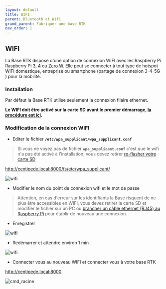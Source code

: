 ```yaml
---
layout: default
title: WIFI 
parent: Bluetooth et Wifi
grand_parent: Fabriquer une base RTK
nav_order: 1
---
```


## WIFI

La Base RTK dispose d'une option de connexion WIFI avec les Raspberry Pi Raspberry Pi [3](https://www.kubii.fr/les-cartes-raspberry-pi/2119-raspberry-pi-3-modele-b-1-gb-kubii-713179640259.html), [4](https://www.kubii.fr/les-cartes-raspberry-pi/2770-nouveau-raspberry-pi-4-modele-b-1gb-kubii-0765756931168.html) ou [Zero W](https://www.kubii.fr/les-cartes-raspberry-pi/1851-raspberry-pi-zero-w-kubii-3272496006997.html). Elle peut se connecter à tout type de hotspot WIFI domestique, entreprise ou smartphone (partage de connexion 3-4-5G ) pour la mobilité.

### Installation

Par défaut la Base RTK utilise seulement la connexion filaire ethernet.

**Le WIFI doit être activé sur la carte SD avant le premier démarrage, [la procédure est ici](https://github.com/jancelin/rtkbase/wiki/2.-Installation#personaliser-son-installation-et-activation-du-wifi).**


### Modification de la connexion WIFI

* Editer le fichier **```/etc/wpa_supplicant/wpa_supplicant.conf```**

> Si vous ne voyez pas de fichier **```wpa_supplicant.conf```** c'est que le wifi n'a pas été activé à l'installation, vous devez retirer [re-flasher votre carte SD](https://github.com/jancelin/rtkbase/wiki/2.-Installation#t%C3%A9l%C3%A9chargement-et-flashage-de-limage-basertk) 

http://centipede.local:8000/fs/etc/wpa_supplicant/

![wifi](https://jancelin.github.io/docs-centipedeRTK/assets/images/wifi/wifi_1.png)

* Modifier le nom du point de connexion wifi et le mot de passe

> Attention, en cas d'erreur sur les identifiants la Base risquent de ne plus être accessibles en WIFI, vous devez retirer la carte SD et modifier le fichier sur un PC ou [brancher un câble ethernet (RJ45) au Raspberry Pi](https://github.com/jancelin/rtkbase/wiki/1.-Materiels#assemblage) pour établir de nouveau une connexion.

* Enregistrer

![wifi](https://jancelin.github.io/docs-centipedeRTK/assets/images/wifi/wifi_2.png)

* Redémarrer et attendre environ 1 min

![wifi](https://jancelin.github.io/docs-centipedeRTK/assets/images/wifi/wifi_3.png)

* Connecter vous au nouveau WIFI et connecter vous à votre base RTK 

http://centipede.local:8000

![cmd_racine](https://jancelin.github.io/docs-centipedeRTK/assets/images/param/cmd_racine.png)
